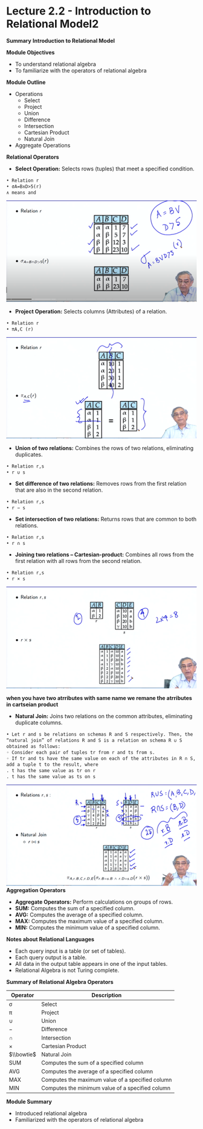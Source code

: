 # Lecture 2.2 - Introduction to Relational Model2

**Summary**
**Introduction to Relational Model**

**Module Objectives**

- To understand relational algebra
- To familiarize with the operators of relational algebra

**Module Outline**

- Operations
  - Select
  - Project
  - Union
  - Difference
  - Intersection
  - Cartesian Product
  - Natural Join
- Aggregate Operations

**Relational Operators**

- **Select Operation:** Selects rows (tuples) that meet a specified condition.

```
• Relation r
• σA=B∧D>5(r)
∧ means and 
```

![1718011710950](image/Lecture2.2-IntroductiontoRelationalModel2/1718011710950.png)

- **Project Operation:** Selects columns (Attributes) of a relation.

```
• Relation r
• πA,C (r)
```

![1718011678884](image/Lecture2.2-IntroductiontoRelationalModel2/1718011678884.png)

- **Union of two relations:** Combines the rows of two relations, eliminating duplicates.

```
• Relation r,s
• r ∪ s
```

- **Set difference of two relations:** Removes rows from the first relation that are also in the second relation.

```
• Relation r,s
• r − s
```

- **Set intersection of two relations:** Returns rows that are common to both relations.

```
• Relation r,s
• r ∩ s
```

- **Joining two relations – Cartesian-product:** Combines all rows from the first relation with all rows from the second relation.

```
• Relation r,s
• r × s
```

![1718011977303](image/Lecture2.2-IntroductiontoRelationalModel2/1718011977303.png)

**when you have two atrributes with same name we remane the atrributes in cartseian product**

- **Natural Join:** Joins two relations on the common attributes, eliminating duplicate columns.

```
• Let r and s be relations on schemas R and S respectively. Then, the “natural join” of relations R and S is a relation on schema R ∪ S obtained as follows:
◦ Consider each pair of tuples tr from r and ts from s.
◦ If tr and ts have the same value on each of the attributes in R ∩ S, add a tuple t to the result, where
. t has the same value as tr on r
. t has the same value as ts on s
```

![1718017218568](image/Lecture2.2-IntroductiontoRelationalModel2/1718017218568.png)
**Aggregation Operators**

- **Aggregate Operators:** Perform calculations on groups of rows.
- **SUM:** Computes the sum of a specified column.
- **AVG:** Computes the average of a specified column.
- **MAX:** Computes the maximum value of a specified column.
- **MIN:** Computes the minimum value of a specified column.

**Notes about Relational Languages**

- Each query input is a table (or set of tables).
- Each query output is a table.
- All data in the output table appears in one of the input tables.
- Relational Algebra is not Turing complete.

**Summary of Relational Algebra Operators**

| Operator                                                                          | Description                                      |
| --------------------------------------------------------------------------------- | ------------------------------------------------ |
| σ                                                                                | Select                                           |
| π                                                                                | Project                                          |
| ∪                                                                                | Union                                            |
| −                                                                                | Difference                                       |
| ∩                                                                                | Intersection                                     |
| ×                                                                                | Cartesian Product                                |
| $\\bowtie$ | Natural Join                                     |
| SUM                                                                               | Computes the sum of a specified column           |
| AVG                                                                               | Computes the average of a specified column       |
| MAX                                                                               | Computes the maximum value of a specified column |
| MIN                                                                               | Computes the minimum value of a specified column |

**Module Summary**

- Introduced relational algebra
- Familiarized with the operators of relational algebra
